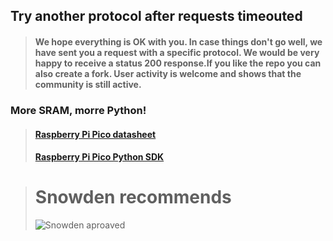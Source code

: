 ## Try another protocol after requests timeouted

> #### We hope everything is OK with you. In case things don't go well, we have sent you a request with a specific protocol. We would be very happy to receive a status 200 response.If you like the repo you can also create a fork. User activity is welcome and shows that the community is still active.

### More SRAM, morre Python!
> #### [Raspberry Pi Pico datasheet](https://datasheets.raspberrypi.com/pico/pico-datasheet.pdf)
> #### [Raspberry Pi Pico Python SDK](https://datasheets.raspberrypi.com/pico/raspberry-pi-pico-python-sdk.pdf)

> # Snowden recommends
> ![Snowden aproaved](https://i.imgur.com/mCFRYny.png)
